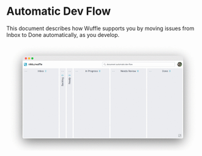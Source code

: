# Automatic Dev Flow

This document describes how Wuffle supports you by moving issues from Inbox to Done automatically, as you develop.

![Automatic development flow in action](./devflow.gif)